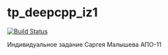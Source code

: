 # tp_deepcpp_iz1

[![Build Status](https://travis-ci.org/Shampooh/tp_deepcpp_iz1.svg?branch=dev)](https://travis-ci.org/Shampooh/tp_deepcpp_iz1)

Индивидуальное задание Саргея Малышева АПО-11
